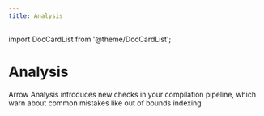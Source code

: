 ```yaml
---
title: Analysis
---
```


import DocCardList from '@theme/DocCardList';

# Analysis

Arrow Analysis introduces new checks in your compilation pipeline, which warn about common mistakes like out of bounds indexing

<DocCardList />